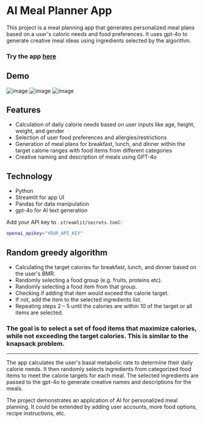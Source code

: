 # AI Meal Planner App

This project is a meal planning app that generates personalized meal plans based on a user's caloric needs and food
preferences.
It uses gpt-4o to generate creative meal ideas using ingredients selected by the algorithm.

### Try the app [here](https://ai-meal-planner.streamlit.app)

## Demo

![image](https://github.com/myselfshravan/AI-Meal-Planner/assets/71520844/b33ba708-ded4-467d-8e0a-68f5e47e4b80)
![image](https://github.com/myselfshravan/AI-Meal-Planner/assets/71520844/5d1d86ed-d7f5-46a0-9dfe-42b2d43bae90)
![image](https://github.com/myselfshravan/AI-Meal-Planner/assets/71520844/895511ea-7e07-4c6c-827b-2fa948f47623)

## Features

- Calculation of daily calorie needs based on user inputs like age, height, weight, and gender
- Selection of user food preferences and allergies/restrictions
- Generation of meal plans for breakfast, lunch, and dinner within the target calorie ranges with food items from
  different categories
- Creative naming and description of meals using GPT-4o

## Technology

- Python
- Streamlit for app UI
- Pandas for data manipulation
- gpt-4o for AI text generation

Add your API key to `.streamlit/secrets.toml`:

```bash
openai_apikey="YOUR_API_KEY"
```

## Random greedy algorithm

- Calculating the target calories for breakfast, lunch, and dinner based on the user's BMR.
- Randomly selecting a food group (e.g. fruits, proteins etc).
- Randomly selecting a food item from that group.
- Checking if adding that item would exceed the calorie target.
- If not, add the item to the selected ingredients list.
- Repeating steps 2 – 5 until the calories are within 10 of the target or all items are selected.

### The goal is to select a set of food items that maximize calories, while not exceeding the target calories. This is similar to the knapsack problem.

---

The app calculates the user's basal metabolic rate to determine their daily calorie needs. It then randomly selects
ingredients from categorized food items to meet the calorie targets for each meal. The selected ingredients are passed
to the gpt-4o to generate creative names and descriptions for the meals.

The project demonstrates an application of AI for personalized meal planning.
It could be extended by adding user accounts, more food options, recipe instructions, etc.